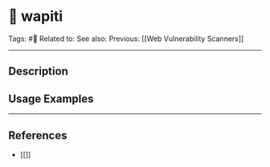 # 💢 wapiti
Tags: #💢
Related to: 
See also: 
Previous: [[Web Vulnerability Scanners]]

---
## Description


## Usage Examples


---
## References
- [[]]